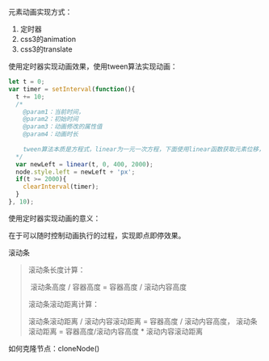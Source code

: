 元素动画实现方式：

1. 定时器
2. css3的animation
3. css3的translate

使用定时器实现动画效果，使用tween算法实现动画：

```javascript
let t = 0;
var timer = setInterval(function(){
  t += 10;
  /*
  	@param1：当前时间，
  	@param2：初始时间
  	@param3：动画修改的属性值
  	@param4：动画时长
  	 
  	tween算法本质是方程式，linear为一元一次方程，下面使用linear函数获取元素位移，@param3表示2秒走过的距离
  */
  var newLeft = linear(t, 0, 400, 2000);
  node.style.left = newLeft + 'px';
  if(t >= 2000){
    clearInterval(timer);
  }
}, 10);
```



使用定时器实现动画的意义：

在于可以随时控制动画执行的过程，实现即点即停效果。



滚动条

> 滚动条长度计算：
>
> ​	滚动条高度 / 容器高度 = 容器高度 / 滚动内容高度
>
>  
>
> 滚动条滚动距离计算： 
>
>  	滚动条滚动距离 / 滚动内容滚动距离 = 容器高度 /  滚动内容高度， 滚动条滚动距离 = 容器高度/滚动内容高度 * 滚动内容滚动距离





如何克隆节点：cloneNode()